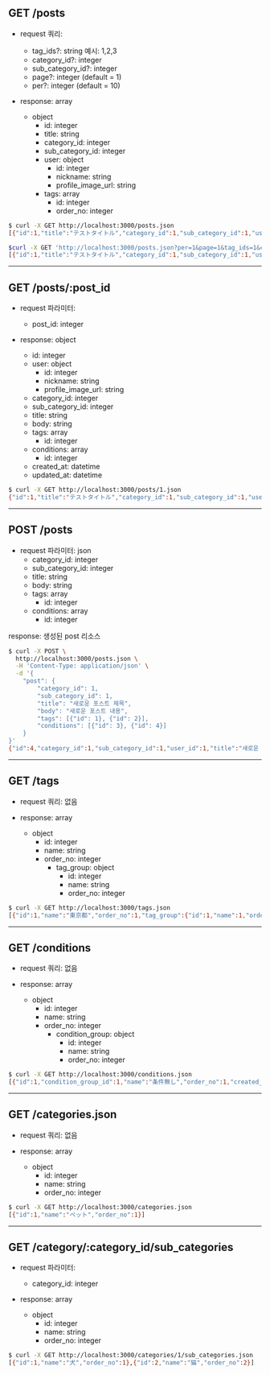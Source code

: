 ## GET /posts
- request 쿼리:
  - tag_ids?: string
    예시: 1,2,3
  - category_id?: integer
  - sub_category_id?: integer
  - page?: integer (default = 1)
  - per?: integer (default = 10)

- response: array
  - object
    - id: integer
    - title: string
    - category_id: integer
    - sub_category_id: integer
    - user: object
      - id: integer
      - nickname: string
      - profile_image_url: string
    - tags: array
      - id: integer
      - order_no: integer

```sh
$ curl -X GET http://localhost:3000/posts.json
[{"id":1,"title":"テストタイトル","category_id":1,"sub_category_id":1,"user":{"id":1,"nickname":"テストユーザ","profile_image_url":null},"tags":[{"id":1}],"created_at":"2024-02-20T16:23:47.809Z","updated_at":"2024-02-20T16:23:47.809Z"},{"id":2,"title":null,"category_id":1,"sub_category_id":1,"user":{"id":1,"nickname":"テストユーザ","profile_image_url":null},"tags":[],"created_at":"2024-02-21T15:38:41.721Z","updated_at":"2024-02-21T15:38:41.721Z"},{"id":3,"title":"새로운 포스트 제목","category_id":1,"sub_category_id":1,"user":{"id":1,"nickname":"テストユーザ","profile_image_url":null},"tags":[],"created_at":"2024-02-21T15:43:58.239Z","updated_at":"2024-02-21T15:43:58.239Z"},{"id":4,"title":"새로운 포스트 제목","category_id":1,"sub_category_id":1,"user":{"id":1,"nickname":"テストユーザ","profile_image_url":null},"tags":[],"created_at":"2024-02-21T15:48:45.875Z","updated_at":"2024-02-21T15:48:45.875Z"}]

$curl -X GET 'http://localhost:3000/posts.json?per=1&page=1&tag_ids=1&category_id=1&sub_category_id=1'
[{"id":1,"title":"テストタイトル","category_id":1,"sub_category_id":1,"user":{"id":1,"nickname":"テストユーザ","profile_image_url":null},"tags":[{"id":1}],"created_at":"2024-02-20T16:23:47.809Z","updated_at":"2024-02-20T16:23:47.809Z"}]%
```

----
## GET /posts/:post_id
- request 파라미터:
  - post_id: integer

- response: object
  - id: integer
  - user: object
    - id: integer
    - nickname: string
    - profile_image_url: string
  - category_id: integer
  - sub_category_id: integer
  - title: string
  - body: string
  - tags: array
    - id: integer
  - conditions: array
    - id: integer
  - created_at: datetime
  - updated_at: datetime
```sh
$ curl -X GET http://localhost:3000/posts/1.json
{"id":1,"title":"テストタイトル","category_id":1,"sub_category_id":1,"user":{"id":1,"nickname":"テストユーザ","profile_image_url":null},"tags":[{"id":1}],"conditions":[{"id":1}],"created_at":"2024-02-20T16:23:47.809Z","updated_at":"2024-02-20T16:23:47.809Z"}
```
----
## POST /posts
- request 파라미터: json
  - category_id: integer
  - sub_category_id: integer
  - title: string
  - body: string
  - tags: array
    - id: integer
  - conditions: array
    - id: integer

response: 생성된 post 리소스

```sh
$ curl -X POST \
  http://localhost:3000/posts.json \
  -H 'Content-Type: application/json' \
  -d '{
    "post": {
        "category_id": 1,
        "sub_category_id": 1,
        "title": "새로운 포스트 제목",
        "body": "새로운 포스트 내용",
        "tags": [{"id": 1}, {"id": 2}], 
        "conditions": [{"id": 3}, {"id": 4}]
    }
}'
{"id":4,"category_id":1,"sub_category_id":1,"user_id":1,"title":"새로운 포스트 제목","body":"새로운 포스트 내용","created_at":"2024-02-21T15:48:45.875Z","updated_at":"2024-02-21T15:48:45.875Z"}
```

----
## GET /tags
- request 쿼리: 없음

- response: array
  - object
    - id: integer
    - name: string
    - order_no: integer
      - tag_group: object
        - id: integer
        - name: string
        - order_no: integer

```sh
$ curl -X GET http://localhost:3000/tags.json
[{"id":1,"name":"東京都","order_no":1,"tag_group":{"id":1,"name":1,"order_no":1}}]
```
----
## GET /conditions
- request 쿼리: 없음

- response: array
  - object
    - id: integer
    - name: string
    - order_no: integer
      - condition_group: object
        - id: integer
        - name: string
        - order_no: integer

```sh
$ curl -X GET http://localhost:3000/conditions.json
[{"id":1,"condition_group_id":1,"name":"条件無し","order_no":1,"created_at":"2024-02-20T16:23:47.758Z","updated_at":"2024-02-20T16:23:47.758Z"}]
```


----
## GET /categories.json
- request 쿼리: 없음

- response: array
  - object
    - id: integer
    - name: string
    - order_no: integer

```sh
$ curl -X GET http://localhost:3000/categories.json
[{"id":1,"name":"ペット","order_no":1}]
```
----
## GET /category/:category_id/sub_categories
- request 파라미터:
  - category_id: integer

- response: array
  - object
    - id: integer
    - name: string
    - order_no: integer

```sh
$ curl -X GET http://localhost:3000/categories/1/sub_categories.json
[{"id":1,"name":"犬","order_no":1},{"id":2,"name":"猫","order_no":2}]
```